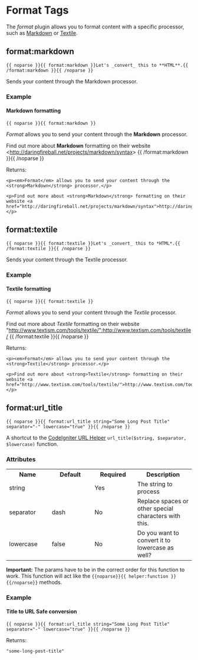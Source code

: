 # Format Tags

The _format_ plugin allows you to format content with a specific processor, such as [Markdown](http://daringfireball.net/projects/markdown/syntax) or [Textile](http://www.textism.com/tools/textile/).


## format:markdown

	{{ noparse }}{{ format:markdown }}Let's _convert_ this to **HTML**.{{ /format:markdown }}{{ /noparse }}
	
Sends your content through the Markdown processor. 


### Example

#### Markdown formatting

	{{ noparse }}{{ format:markdown }}
_Format_ allows you to send your content through the **Markdown** processor.

Find out more about **Markdown** formatting on their website &lt;http://daringfireball.net/projects/markdown/syntax&gt;
{{ /format:markdown }}{{ /noparse }}

Returns:

	<p><em>Format</em> allows you to send your content through the <strong>Markdown</strong> processor.</p>

	<p>Find out more about <strong>Markdown</strong> formatting on their website <a href="http://daringfireball.net/projects/markdown/syntax">http://daringfireball.net/projects/markdown/syntax</a></p>




## format:textile

	{{ noparse }}{{ format:textile }}Let's _convert_ this to *HTML*.{{ /format:textile }}{{ /noparse }}
	
Sends your content through the Textile processor. 

### Example

#### Textile formatting

	{{ noparse }}{{ format:textile }}
_Format_ allows you to send your content through the *Textile* processor.

Find out more about *Textile* formatting on their website "http://www.textism.com/tools/textile/":http://www.textism.com/tools/textile/
{{ /format:textile }}{{ /noparse }}

Returns:

	<p><em>Format</em> allows you to send your content through the <strong>Textile</strong> processor.</p>
	
	<p>Find out more about <strong>Textile</strong> formatting on their website <a href="http://www.textism.com/tools/textile/">http://www.textism.com/tools/textile/</a></p>
	
	
## format:url_title

	{{ noparse }}{{ format:url_title string="Some Long Post Title" separator="-" lowercase="true" }}{{ /noparse }}
	
A shortcut to the [CodeIgniter URL Helper](http://codeigniter.com/user_guide/helpers/url_helper.html) `url_title($string, $separator, $lowercase)` function.

### Attributes

<table cellpadding="0" cellspacing="0">
	<tbody>
		<tr>
			<th width="100">Name</th>
			<th width="100">Default</th>
			<th width="100">Required</th>
			<th>Description</th>
		</tr>
		<tr>
			<td>string</td>
			<td></td>
			<td>Yes</td>
			<td>The string to process</td>
		</tr>
		<tr>
			<td>separator</td>
			<td>dash</td>
			<td>No</td>
			<td>Replace spaces or other special characters with this.</td>
		</tr>
    <tr>
			<td>lowercase</td>
			<td>false</td>
			<td>No</td>
			<td>Do you want to convert it to lowercase as well?</td>
		</tr>
	</tbody>
</table>

<p class="tip"><strong>Important:</strong> The params have to be in the correct order for this function to work. This function will act like the <code>{{noparse}}{{ helper:function }}{{/noparse}}</code> methods.</p>

### Example

#### Title to URL Safe conversion

	{{ noparse }}{{ format:url_title string="Some Long Post Title" separator="-" lowercase="true" }}{{ /noparse }}

Returns:

	"some-long-post-title"
